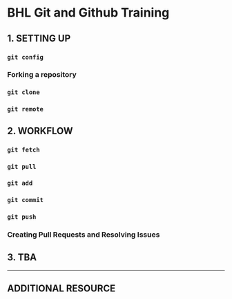 # BHL Git and Github Training

## 1. SETTING UP
### `git config`

### Forking a repository

### `git clone`

### `git remote`

## 2. WORKFLOW
### `git fetch`

### `git pull`

### `git add`

### `git commit`

### `git push`

### Creating Pull Requests and Resolving Issues

## 3. TBA

---
## ADDITIONAL RESOURCE